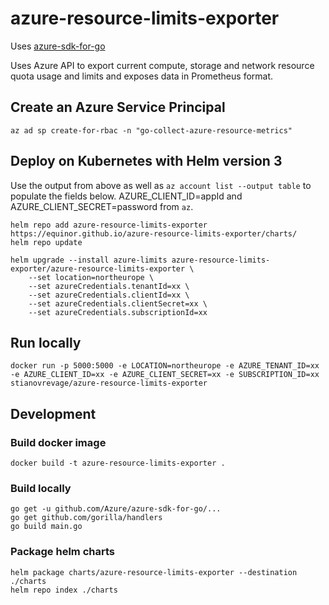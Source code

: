 # azure-resource-limits-exporter

Uses [azure-sdk-for-go](https://github.com/Azure/azure-sdk-for-go)

Uses Azure API to export current compute, storage and network resource
quota usage and limits and exposes data in Prometheus format.

## Create an Azure Service Principal

    az ad sp create-for-rbac -n "go-collect-azure-resource-metrics"

## Deploy on Kubernetes with Helm version 3

Use the output from above as well as `az account list --output table` to populate the fields below. AZURE_CLIENT_ID=appId and AZURE_CLIENT_SECRET=password from `az`.

    helm repo add azure-resource-limits-exporter https://equinor.github.io/azure-resource-limits-exporter/charts/
    helm repo update

    helm upgrade --install azure-limits azure-resource-limits-exporter/azure-resource-limits-exporter \
        --set location=northeurope \
        --set azureCredentials.tenantId=xx \
        --set azureCredentials.clientId=xx \
        --set azureCredentials.clientSecret=xx \
        --set azureCredentials.subscriptionId=xx

## Run locally

    docker run -p 5000:5000 -e LOCATION=northeurope -e AZURE_TENANT_ID=xx -e AZURE_CLIENT_ID=xx -e AZURE_CLIENT_SECRET=xx -e SUBSCRIPTION_ID=xx stianovrevage/azure-resource-limits-exporter

## Development

### Build docker image

    docker build -t azure-resource-limits-exporter .

### Build locally

    go get -u github.com/Azure/azure-sdk-for-go/...
    go get github.com/gorilla/handlers
    go build main.go

### Package helm charts

    helm package charts/azure-resource-limits-exporter --destination ./charts
    helm repo index ./charts

